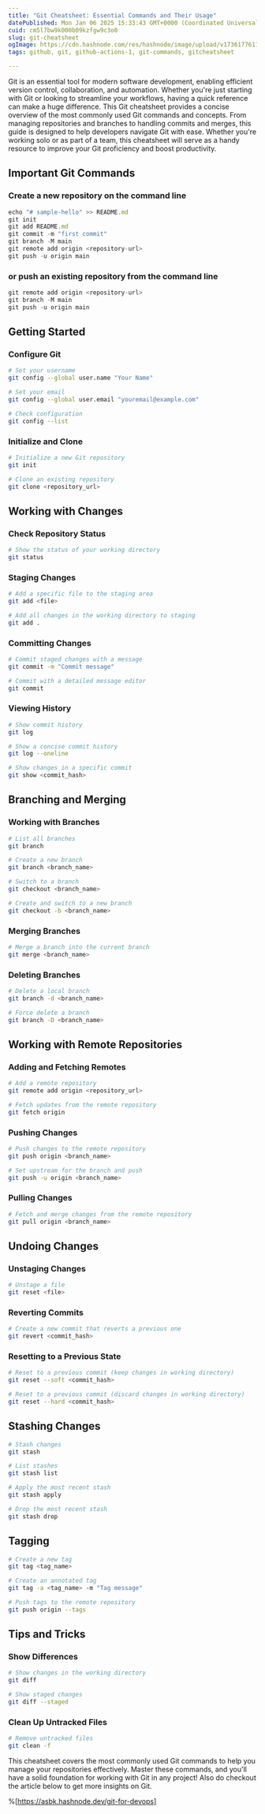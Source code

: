 ```yaml
---
title: "Git Cheatsheet: Essential Commands and Their Usage"
datePublished: Mon Jan 06 2025 15:33:43 GMT+0000 (Coordinated Universal Time)
cuid: cm5l7bw9k000b09kzfgw9c3o0
slug: git-cheatsheet
ogImage: https://cdn.hashnode.com/res/hashnode/image/upload/v1736177611568/51385fd5-3ccc-4fc1-904a-3538b56dd857.jpeg
tags: github, git, github-actions-1, git-commands, gitcheatsheet

---
```


Git is an essential tool for modern software development, enabling efficient version control, collaboration, and automation. Whether you're just starting with Git or looking to streamline your workflows, having a quick reference can make a huge difference. This Git cheatsheet provides a concise overview of the most commonly used Git commands and concepts. From managing repositories and branches to handling commits and merges, this guide is designed to help developers navigate Git with ease. Whether you're working solo or as part of a team, this cheatsheet will serve as a handy resource to improve your Git proficiency and boost productivity.

## Important Git Commands

### Create a new repository on the command line

```javascript
echo "# sample-hello" >> README.md
git init
git add README.md
git commit -m "first commit"
git branch -M main
git remote add origin <repository-url>
git push -u origin main

```

### or push an existing repository from the command line

```javascript
git remote add origin <repository-url>
git branch -M main
git push -u origin main
```

## Getting Started

### Configure Git

```bash
# Set your username
git config --global user.name "Your Name"

# Set your email
git config --global user.email "youremail@example.com"

# Check configuration
git config --list
```

### Initialize and Clone

```bash
# Initialize a new Git repository
git init

# Clone an existing repository
git clone <repository_url>
```

## Working with Changes

### Check Repository Status

```bash
# Show the status of your working directory
git status
```

### Staging Changes

```bash
# Add a specific file to the staging area
git add <file>

# Add all changes in the working directory to staging
git add .
```

### Committing Changes

```bash
# Commit staged changes with a message
git commit -m "Commit message"

# Commit with a detailed message editor
git commit
```

### Viewing History

```bash
# Show commit history
git log

# Show a concise commit history
git log --oneline

# Show changes in a specific commit
git show <commit_hash>
```

## Branching and Merging

### Working with Branches

```bash
# List all branches
git branch

# Create a new branch
git branch <branch_name>

# Switch to a branch
git checkout <branch_name>

# Create and switch to a new branch
git checkout -b <branch_name>
```

### Merging Branches

```bash
# Merge a branch into the current branch
git merge <branch_name>
```

### Deleting Branches

```bash
# Delete a local branch
git branch -d <branch_name>

# Force delete a branch
git branch -D <branch_name>
```

## Working with Remote Repositories

### Adding and Fetching Remotes

```bash
# Add a remote repository
git remote add origin <repository_url>

# Fetch updates from the remote repository
git fetch origin
```

### Pushing Changes

```bash
# Push changes to the remote repository
git push origin <branch_name>

# Set upstream for the branch and push
git push -u origin <branch_name>
```

### Pulling Changes

```bash
# Fetch and merge changes from the remote repository
git pull origin <branch_name>
```

## Undoing Changes

### Unstaging Changes

```bash
# Unstage a file
git reset <file>
```

### Reverting Commits

```bash
# Create a new commit that reverts a previous one
git revert <commit_hash>
```

### Resetting to a Previous State

```bash
# Reset to a previous commit (keep changes in working directory)
git reset --soft <commit_hash>

# Reset to a previous commit (discard changes in working directory)
git reset --hard <commit_hash>
```

## Stashing Changes

```bash
# Stash changes
git stash

# List stashes
git stash list

# Apply the most recent stash
git stash apply

# Drop the most recent stash
git stash drop
```

## Tagging

```bash
# Create a new tag
git tag <tag_name>

# Create an annotated tag
git tag -a <tag_name> -m "Tag message"

# Push tags to the remote repository
git push origin --tags
```

## Tips and Tricks

### Show Differences

```bash
# Show changes in the working directory
git diff

# Show staged changes
git diff --staged
```

### Clean Up Untracked Files

```bash
# Remove untracked files
git clean -f
```

This cheatsheet covers the most commonly used Git commands to help you manage your repositories effectively. Master these commands, and you'll have a solid foundation for working with Git in any project! Also do checkout the article below to get more insights on Git.

%[https://asbk.hashnode.dev/git-for-devops]